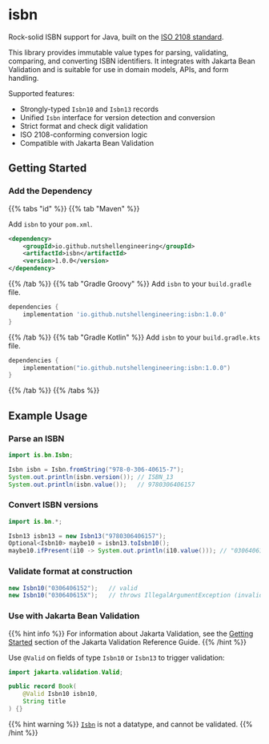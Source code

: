 # isbn

Rock-solid ISBN support for Java, built on the [ISO 2108 standard](https://www.iso.org/obp/ui/en/#iso:std:iso:2108:ed-4:v1:en).

This library provides immutable value types for parsing, validating,
comparing, and converting ISBN identifiers. It integrates with Jakarta
Bean Validation and is suitable for use in domain models, APIs, and form
handling.

Supported features:

- Strongly-typed `Isbn10` and `Isbn13` records
- Unified `Isbn` interface for version detection and conversion
- Strict format and check digit validation
- ISO 2108-conforming conversion logic
- Compatible with Jakarta Bean Validation

## Getting Started

### Add the Dependency

{{% tabs "id" %}}
{{% tab "Maven" %}} 

Add `isbn` to your `pom.xml`.

``` xml
<dependency>
    <groupId>io.github.nutshellengineering</groupId>
    <artifactId>isbn</artifactId>
    <version>1.0.0</version>
</dependency>
```

{{% /tab %}}
{{% tab "Gradle Groovy" %}} 
Add `isbn` to your `build.gradle` file.

``` groovy
dependencies {
    implementation 'io.github.nutshellengineering:isbn:1.0.0'
}
```

{{% /tab %}} 
{{% tab "Gradle Kotlin" %}} 
Add `isbn` to your `build.gradle.kts` file.

``` kotlin
dependencies {
    implementation("io.github.nutshellengineering:isbn:1.0.0")
}
```

{{% /tab %}} 
{{% /tabs %}}

## Example Usage

### Parse an ISBN

``` java
import is.bn.Isbn;

Isbn isbn = Isbn.fromString("978-0-306-40615-7");
System.out.println(isbn.version()); // ISBN_13
System.out.println(isbn.value());   // 9780306406157
```

### Convert ISBN versions

``` java
import is.bn.*;

Isbn13 isbn13 = new Isbn13("9780306406157");
Optional<Isbn10> maybe10 = isbn13.toIsbn10();
maybe10.ifPresent(i10 -> System.out.println(i10.value())); // "0306406152"
```

### Validate format at construction

``` java
new Isbn10("0306406152");   // valid
new Isbn10("030640615X");   // throws IllegalArgumentException (invalid check digit)
```

### Use with Jakarta Bean Validation

{{% hint info %}}
For information about Jakarta Validation, see the [Getting Started](https://docs.jboss.org/hibernate/stable/validator/reference/en-US/html_single/)
section of the Jakarta Validation Reference Guide.
{{% /hint %}}

Use `@Valid` on fields of type `Isbn10` or `Isbn13` to trigger
validation:

``` java
import jakarta.validation.Valid;

public record Book(
    @Valid Isbn10 isbn10,
    String title
) {}
```

{{% hint warning %}}
[`Isbn`](/isbn/docs/api-documentation/#isbn-sealed-interface) is not a datatype, and cannot be validated.
{{% /hint %}}
